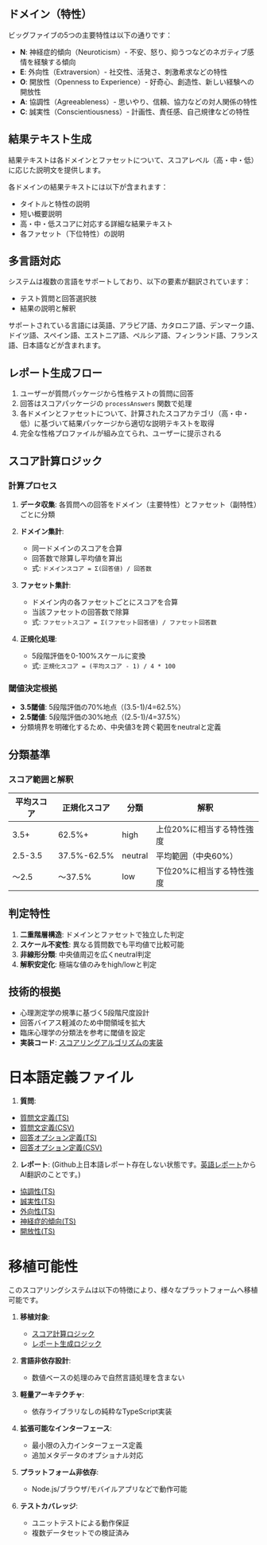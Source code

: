## ドメイン（特性）

ビッグファイブの5つの主要特性は以下の通りです：

- **N**: 神経症的傾向（Neuroticism）- 不安、怒り、抑うつなどのネガティブ感情を経験する傾向
- **E**: 外向性（Extraversion）- 社交性、活発さ、刺激希求などの特性
- **O**: 開放性（Openness to Experience）- 好奇心、創造性、新しい経験への開放性
- **A**: 協調性（Agreeableness）- 思いやり、信頼、協力などの対人関係の特性
- **C**: 誠実性（Conscientiousness）- 計画性、責任感、自己規律などの特性

## 結果テキスト生成

結果テキストは各ドメインとファセットについて、スコアレベル（高・中・低）に応じた説明文を提供します。

各ドメインの結果テキストには以下が含まれます：
- タイトルと特性の説明
- 短い概要説明
- 高・中・低スコアに対応する詳細な結果テキスト
- 各ファセット（下位特性）の説明

## 多言語対応

システムは複数の言語をサポートしており、以下の要素が翻訳されています：
- テスト質問と回答選択肢
- 結果の説明と解釈

サポートされている言語には英語、アラビア語、カタロニア語、デンマーク語、ドイツ語、スペイン語、エストニア語、ペルシア語、フィンランド語、フランス語、日本語などが含まれます。

## レポート生成フロー

1. ユーザーが質問パッケージから性格テストの質問に回答
2. 回答はスコアパッケージの `processAnswers` 関数で処理
3. 各ドメインとファセットについて、計算されたスコアカテゴリ（高・中・低）に基づいて結果パッケージから適切な説明テキストを取得
4. 完全な性格プロファイルが組み立てられ、ユーザーに提示される

## スコア計算ロジック

### 計算プロセス
1. **データ収集**: 各質問への回答をドメイン（主要特性）とファセット（副特性）ごとに分類
2. **ドメイン集計**:
   - 同一ドメインのスコアを合算
   - 回答数で除算し平均値を算出
   - 式: `ドメインスコア = Σ(回答値) / 回答数`

3. **ファセット集計**:
   - ドメイン内の各ファセットごとにスコアを合算
   - 当該ファセットの回答数で除算
   - 式: `ファセットスコア = Σ(ファセット回答値) / ファセット回答数`

4. **正規化処理**:
   - 5段階評価を0-100%スケールに変換
   - 式: `正規化スコア = (平均スコア - 1) / 4 * 100`

### 閾値決定根拠
- **3.5閾値**: 5段階評価の70%地点（(3.5-1)/4=62.5%）
- **2.5閾値**: 5段階評価の30%地点（(2.5-1)/4=37.5%）
- 分類境界を明確化するため、中央値3を跨ぐ範囲をneutralと定義

## 分類基準

### スコア範囲と解釈
| 平均スコア | 正規化スコア | 分類    | 解釈                          |
|------------|---------------|---------|-------------------------------|
| 3.5+       | 62.5%+        | high    | 上位20%に相当する特性強度     |
| 2.5-3.5    | 37.5%-62.5%   | neutral | 平均範囲（中央60%）            |
| ～2.5      | ～37.5%       | low     | 下位20%に相当する特性強度     |

## 判定特性
1. **二重階層構造**: ドメインとファセットで独立した判定
2. **スケール不変性**: 異なる質問数でも平均値で比較可能
3. **非線形分類**: 中央値周辺を広くneutral判定
4. **解釈安定化**: 極端な値のみをhigh/lowと判定

## 技術的根拠
- 心理測定学の規準に基づく5段階尺度設計
- 回答バイアス軽減のため中間領域を拡大
- 臨床心理学の分類法を参考に閾値を設定
- **実装コード**: [スコアリングアルゴリズムの実装](https://github.com/yanokkpj/bigfive-web-clone/blob/main/packages/score/src/index.ts)



# 日本語定義ファイル
 1. **質問**:
  - [質問文定義(TS)](https://github.com/yanokkpj/bigfive-web-clone/blob/main/packages/questions/src/data/ja/questions.ts)
  - [質問文定義(CSV)](https://github.com/yanokkpj/bigfive-web-clone/blob/main/packages/questions/src/data/ja/questions.csv)
  - [回答オプション定義(TS)](https://github.com/yanokkpj/bigfive-web-clone/blob/main/packages/questions/src/data/ja/choices.ts)
  - [回答オプション定義(CSV)](https://github.com/yanokkpj/bigfive-web-clone/blob/main/packages/questions/src/data/ja/choices.csv)

2. **レポート**:
   (Github上日本語レポート存在しない状態です。[英語レポート](https://github.com/yanokkpj/bigfive-web-clone/tree/main/packages/results/src/data/en)からAI翻訳のことです。)
- [協調性(TS)](https://github.com/yanokkpj/bigfive-web-clone/blob/main/packages/results/src/data/ja/agreeableness.ts)
- [誠実性(TS)](https://github.com/yanokkpj/bigfive-web-clone/blob/main/packages/results/src/data/ja/conscientiousness.ts)
- [外向性(TS)](https://github.com/yanokkpj/bigfive-web-clone/blob/main/packages/results/src/data/ja/extraversion.ts)
- [神経症的傾向(TS)](https://github.com/yanokkpj/bigfive-web-clone/blob/main/packages/results/src/data/ja/neuroticism.ts)
- [開放性(TS)](  https://github.com/yanokkpj/bigfive-web-clone/blob/main/packages/results/src/data/ja/openness_to_experience.ts)

# 移植可能性
このスコアリングシステムは以下の特徴により、様々なプラットフォームへ移植可能です。

1. **移植対象**:
   - [スコア計算ロジック](https://github.com/yanokkpj/bigfive-web-clone/blob/main/packages/score/src/index.ts)
   - [レポート生成ロジック](https://github.com/yanokkpj/bigfive-web-clone/blob/main/packages/results/src/index.ts)

2. **言語非依存設計**:
   - 数値ベースの処理のみで自然言語処理を含まない

3. **軽量アーキテクチャ**:
   - 依存ライブラリなしの純粋なTypeScript実装

4. **拡張可能なインターフェース**:
   - 最小限の入力インターフェース定義
   - 追加メタデータのオプショナル対応

5. **プラットフォーム非依存**:
   - Node.js/ブラウザ/モバイルアプリなどで動作可能

6. **テストカバレッジ**:
   - ユニットテストによる動作保証
   - 複数データセットでの検証済み
